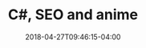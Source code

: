 ---
title: "C#, SEO and anime"
date: 2018-04-27T09:46:15-04:00
description: ".NET programming, search engine optimization, and other geek's stuff"
---